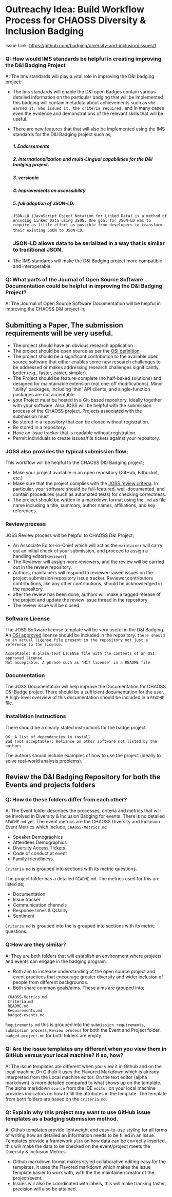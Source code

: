 # Outreachy Idea: ‌Build‌ ‌Workflow‌ ‌Process‌ ‌for‌ ‌CHAOSS‌ ‌Diversity‌ ‌&‌ ‌Inclusion‌ ‌Badging‌

Issue Link: https://github.com/badging/diversity-and-inclusion/issues/1
    
### Q: How would IMS standards be helpful in creating improving the D&I Badging Project

A: The Ims standards will play a vital role in improving the D&I badging project;
-  The Ims standards will enable the D&I open Badges contain various detailed information on the particular badging that will be implemented this badging will contain metadata about achievements such as `who earned it, who issued it, the criteria required,` and in many cases even the evidence and demonstrations of the relevant skills that will be useful. 
-  There are new features that that will also be implemented using the IMS standards for the D&I Badging project such as;
    ##### 1. Endorsements  
    ##### 2. Internationalization and multi-Lingual capabilities for the D&I badging project. 
    ##### 3. versionin
    ##### 4. Improvements on accessibility 
    ##### 5. full adoption of JSON-LD. 
    `JSON-LD (JavaScript Object Notation for Linked Data) is a method of encoding Linked Data using JSON. One goal for JSON-LD was to require as little effort as possible from developers to transform their existing JSON to JSON-LD`. 
    ### JSON-LD allows data to be serialized in a way that is similar to traditional JSON.

- The IMS standards will make the D&I Badging project more compatible and interoperable. 

###  Q: What parts of the Journal of Open Source Software Documentation could be helpful in improving the D&I Badging Project?

A:  The Journal of Open Source Software Documentation will be helpful in improving the CHAOSS D&I project in;
   ## Submitting a Paper, The submission requirements will be very useful. 
- The project should have an obvious research application 
- The project should be open source as per the [OSI definition](https://opensource.org/osd)
- The project should be a significant contribution to the available open source software that either enables some new research challenges to be addressed or makes addressing research challenges significantly better (e.g., faster, easier, simpler).
- The Project should be feature-complete (no half-baked solutions) and designed for maintainable extension (not one-off modifications). Minor 'utility' packages, including 'thin' API clients, and single-function packages are not acceptable.
- your Project  must be hosted in a Git-based repository, ideally together with your software.
Also,JOSS will be helpful with the submission process of the CHAOSS project. Projects associated with the submission must
- Be stored in a repository that can be cloned without registration.
- Be stored in a repository. 
- Have an issue tracker that is readable without registration.
- Permit individuals to create issues/file tickets against your repository.

 ### JOSS also provides the typical submission flow;
 This workflow will be helpful to the CHAOSS D&I Badging project;

 - Make your project available in an open repository (GitHub, Bitbucket, etc.)
 - Make sure that the project complies with the [JOSS review criteria](https://joss.readthedocs.io/en/latest/review_criteria.html). In particular, your software should be full-featured, well-documented, and contain procedures (such as automated tests) for checking correctness.
 - The project should be written in a markdown format using the `.md` as file name including a title, summary, author names, affiliations, and key references.

### Review process 
JOSS Review process will be helpful to CHAOSS D&I Project;
- An Associate Editor-in-Chief which will act as the `maintainer` will carry out an initial check of your submission, and proceed to assign a handling editor(`Reviewer`)
- The Reviewer will assign more reviewers, and the review will be carried out in the review repository. 
- Authors, maintainers will respond to reviewer-raised issues on the project submission repository issue tracker. Reviewer,contributors contributions, like any other contributions, should be acknowledged in the repository.
- after the review has been done, authors will make a tagged release of the project and update the review issue thread in the  repository 
- The review issue will be closed 

### Software License
The JOSS Software license template will be very useful in the D&I Badging. An [OSI approved](https://opensource.org/licenses/alphabetical) license should be included in the repository. 
`there should be an actual license file present in the repository not just a reference to the license.`

```
Acceptable: A plain-text LICENSE file with the contents of an OSI approved license
Not acceptable: A phrase such as 'MIT license' in a README file
```

### Documentation 
The JOSS Documentation will help improve the Documentation for CHAOSS D&I Badge project 
There should be a sufficient documentation for the user. A high-level overview of this documentation should be included in a `README` file. 

### Installation Instructions 
There should be a clearly stated instructions for the badge project. 

```Good: A package management file such as a Gemfile or package.json or equivalent
OK: A list of dependencies to install
Bad (not acceptable): Reliance on other software not listed by the authors
```

The authors should include examples of how to use the project (ideally to solve real-world analysis problems).


## Review the D&I Badging Repository for both the Events and projects folders

### Q:  How do these folders differ from each other? 

A: The Event folder describes the processes, criteria and metrics that will be involved in Diversity & Inclusion Badging for events. There is no detailed `README.md` yet.
The event metrics  are the CHAOSS Diversity and Inclusion Event Metrics which include; 
`CHAOSS-Metrics.md `
- Speaker Demographics 
- Attendees Demographics 
- Diversity Access Tickets 
- Code of conduct at event 
- Family friendliness.  

`Criteria.md` is grouped into sections with its metric questions.


The project folder has a detailed `README.md`. The metrics used for this are listed as;
- Documentation
- Issue tracker 
- Communication channels 
- Response times & QUality 
- Sentiment 

`Criteria.md` is grouped into the is grouped into sections with its metric questions.


### Q:How are they similar? 

A: They are both folders that will establish an environment where projects and events can engage in the badging program. 
- Both aim to increase understanding of the open source project and event practices that encourage greater diversity and wider inclusion of people from different backgrounds.
- Both share common goals/aims. These aims are grouped into; 

```
 CHAOSS-Metrics.md
 Criteria.md
 README.md
 Requirements.md
 badged-events.md
 ```

`Requirements.md` this is grouped into the `submission requirements`, `submission process`, `Review process` for both the Event and Project folder. 
`badged-project.md` for both folders are empty 

### Q: Are the issue templates any different when you view them in GitHub versus your local machine? If so, how?

A: The issue templates are different when you view it in Github and on the local machine,On Github it uses the Flavored Markdown which is already interpreted from the Local machine editor. On the text editor (alpha markdown) is more detailed compared to what shows up on the template. The alpha markdown `source` from the IDE `editor` on your local machine provides indicators on how to fill the attributes in the template. The template from both folders are based on the `criteria.md`. 

### Q: Explain why this project may want to use GitHub issue templates as a badging submission method.

A: Github templates provide lightweight and easy-to-use styling for all forms of writing how an detailed an information needs to be filled in an issue. Templates provide a framework `plan`  on how data can be correctly inserted, this will make the data to be checked on the event/project meets the Diversity & Inclusion Metrics. 
- Github markdown format makes styled collaborative editing easy for the templates, it uses the Flavored markdown which makes the issue template easier to work with, with the the maintainer/creator of the project/event. 
- Issues will also be coordinated with labels, this will make tracking faster, precision will also be attained. 






 

 
